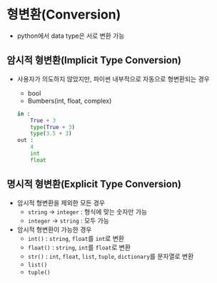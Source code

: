 # 형변환(Conversion)

* python에서 data type은 서로 변환 가능

## 암시적 형변환(Implicit Type Conversion)

* 사용자가 의도하지 않았지만, 파이썬 내부적으로 자동으로 형변환되는 경우

  * bool
  * Bumbers(int, float, complex)

  ```python
  in : 
      True + 3
      type(True + 3)
      type(3.5 + 3)
  out : 
      4
      int
      float
  ```

## 명시적 형변환(Explicit Type Conversion)

* 암시적 형변환을 제외한 모든 경우
  * `string` -> `integer` : 형식에 맞는 숫자만 가능
  * `integer` -> `string` : 모두 가능
* 암시적 형변환이 가능한 경우
  * `int()` : `string`, `float`를 `int`로 변환
  * `float()` : `string`, `int`를 `float`로 변환
  * `str()` : `int`, `float`, `list`, `tuple`, `dictionary`를 문자열로 변환
  * `list()`
  * `tuple()`
